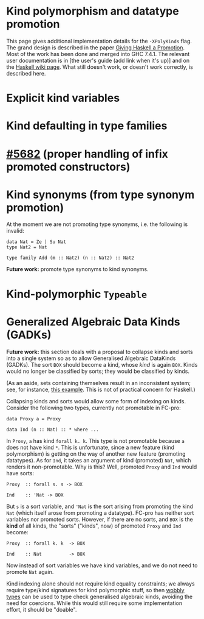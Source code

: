 # Kind polymorphism and datatype promotion


This page gives additional implementation details for the `-XPolyKinds` flag. The grand design is described in the paper [ Giving Haskell a Promotion](http://dreixel.net/research/pdf/ghp.pdf). Most of the work has been done and merged into GHC 7.4.1. The relevant user documentation is in \[the user's guide (add link when it's up)\] and on the [ Haskell wiki page](http://haskell.org/haskellwiki/GHC/Kinds). What still doesn't work, or doesn't work correctly, is described here.

# Explicit kind variables

# Kind defaulting in type families

# [ \#5682](http://hackage.haskell.org/trac/ghc/ticket/5682) (proper handling of infix promoted constructors)

# Kind synonyms (from type synonym promotion)


At the moment we are not promoting type synonyms, i.e. the following is invalid:

```wiki
data Nat = Ze | Su Nat
type Nat2 = Nat

type family Add (m :: Nat2) (n :: Nat2) :: Nat2
```

**Future work:** promote type synonyms to kind synonyms.

# Kind-polymorphic `Typeable`

# Generalized Algebraic Data Kinds (GADKs)

**Future work:** this section deals with a proposal to collapse kinds and sorts into a single system
so as to allow Generalised Algebraic DataKinds (GADKs). The sort `BOX` should
become a kind, whose *kind* is again `BOX`. Kinds would no longer be classified by sorts;
they would be classified by kinds.


(As an aside, sets containing themselves result in an inconsistent system; see, for instance,
[ this example](http://www.cs.nott.ac.uk/~txa/g53cfr/l20.agda). This is not of practical
concern for Haskell.)


Collapsing kinds and sorts would allow some form of indexing on kinds. Consider the
following two types, currently not promotable in FC-pro:

```wiki
data Proxy a = Proxy

data Ind (n :: Nat) :: * where ...
```


In `Proxy`, `a` has kind `forall k. k`. This type is not promotable because
`a` does not have kind `*`. This is unfortunate, since a new feature (kind
polymorphism) is getting on the way of another new feature (promoting
datatypes). As for `Ind`, it takes an argument of kind (promoted) `Nat`,
which renders it non-promotable. Why is this? Well, promoted `Proxy` and `Ind`
would have sorts:

```wiki
Proxy  :: forall s. s -> BOX

Ind    :: 'Nat -> BOX
```


But `s` is a sort variable, and `'Nat` is the sort arising from promoting
the kind `Nat` (which itself arose from promoting a datatype). FC-pro has
neither sort variables nor promoted sorts. However, if there are no sorts, and
`BOX` is the **kind** of all kinds, the "sorts" ("kinds", now) of promoted `Proxy`
and `Ind` become:

```wiki
Proxy  :: forall k. k  -> BOX

Ind    :: Nat          -> BOX
```


Now instead of sort variables we have kind variables, and we do not need to promote
`Nat` again.


Kind indexing alone should not require kind equality constraints; we always
require type/kind signatures for kind polymorphic stuff, so then
[ wobbly types](http://research.microsoft.com/en-us/um/people/simonpj/papers/gadt/gadt-rigid-contexts.pdf)
can be used to type check generalised algebraic kinds, avoiding the need for
coercions. While this would still require some implementation effort, it
should be "doable".
